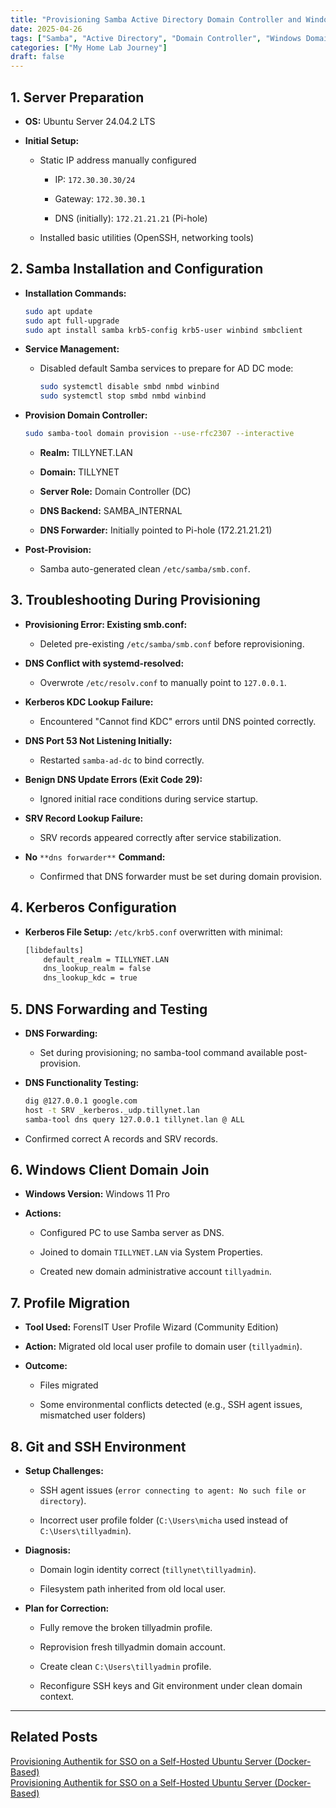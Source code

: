 ```yaml
---
title: "Provisioning Samba Active Directory Domain Controller and Windows Domain Integration"
date: 2025-04-26
tags: ["Samba", "Active Directory", "Domain Controller", "Windows Domain", "Home Lab", "Networking", "LDAP Server"]
categories: ["My Home Lab Journey"]
draft: false
---
```


## 1. Server Preparation

- **OS:** Ubuntu Server 24.04.2 LTS
    
- **Initial Setup:**
    
    - Static IP address manually configured
        
        - IP: `172.30.30.30/24`
            
        - Gateway: `172.30.30.1`
            
        - DNS (initially): `172.21.21.21` (Pi-hole)
            
    - Installed basic utilities (OpenSSH, networking tools)
        

## 2. Samba Installation and Configuration

- **Installation Commands:**
    
    ```bash
    sudo apt update
    sudo apt full-upgrade
    sudo apt install samba krb5-config krb5-user winbind smbclient
    ```
    
- **Service Management:**
    
    - Disabled default Samba services to prepare for AD DC mode:
        
        ```bash
        sudo systemctl disable smbd nmbd winbind
        sudo systemctl stop smbd nmbd winbind
        ```
        
- **Provision Domain Controller:**
    
    ```bash
    sudo samba-tool domain provision --use-rfc2307 --interactive
    ```
    
    - **Realm:** TILLYNET.LAN
        
    - **Domain:** TILLYNET
        
    - **Server Role:** Domain Controller (DC)
        
    - **DNS Backend:** SAMBA_INTERNAL
        
    - **DNS Forwarder:** Initially pointed to Pi-hole (172.21.21.21)
        
- **Post-Provision:**
    
    - Samba auto-generated clean `/etc/samba/smb.conf`.
        

## 3. Troubleshooting During Provisioning

- **Provisioning Error: Existing smb.conf:**
    
    - Deleted pre-existing `/etc/samba/smb.conf` before reprovisioning.
        
- **DNS Conflict with systemd-resolved:**
    
    - Overwrote `/etc/resolv.conf` to manually point to `127.0.0.1`.
        
- **Kerberos KDC Lookup Failure:**
    
    - Encountered "Cannot find KDC" errors until DNS pointed correctly.
        
- **DNS Port 53 Not Listening Initially:**
    
    - Restarted `samba-ad-dc` to bind correctly.
        
- **Benign DNS Update Errors (Exit Code 29):**
    
    - Ignored initial race conditions during service startup.
        
- **SRV Record Lookup Failure:**
    
    - SRV records appeared correctly after service stabilization.
        
- **No** `**dns forwarder**` **Command:**
    
    - Confirmed that DNS forwarder must be set during domain provision.
        

## 4. Kerberos Configuration

- **Kerberos File Setup:** `/etc/krb5.conf` overwritten with minimal:
    
    ```bash
    [libdefaults]
        default_realm = TILLYNET.LAN
        dns_lookup_realm = false
        dns_lookup_kdc = true
    ```
    

## 5. DNS Forwarding and Testing

- **DNS Forwarding:**
    
    - Set during provisioning; no samba-tool command available post-provision.
        
- **DNS Functionality Testing:**
    
    ```bash
    dig @127.0.0.1 google.com
    host -t SRV _kerberos._udp.tillynet.lan
    samba-tool dns query 127.0.0.1 tillynet.lan @ ALL
    ```
    
- Confirmed correct A records and SRV records.
    

## 6. Windows Client Domain Join

- **Windows Version:** Windows 11 Pro
    
- **Actions:**
    
    - Configured PC to use Samba server as DNS.
        
    - Joined to domain `TILLYNET.LAN` via System Properties.
        
    - Created new domain administrative account `tillyadmin`.
        

## 7. Profile Migration

- **Tool Used:** ForensIT User Profile Wizard (Community Edition)
    
- **Action:** Migrated old local user profile to domain user (`tillyadmin`).
    
- **Outcome:**
    
    - Files migrated
        
    - Some environmental conflicts detected (e.g., SSH agent issues, mismatched user folders)
        

## 8. Git and SSH Environment

- **Setup Challenges:**
    
    - SSH agent issues (`error connecting to agent: No such file or directory`).
        
    - Incorrect user profile folder (`C:\Users\micha` used instead of `C:\Users\tillyadmin`).
        
- **Diagnosis:**
    
    - Domain login identity correct (`tillynet\tillyadmin`).
        
    - Filesystem path inherited from old local user.
        
- **Plan for Correction:**
    
    - Fully remove the broken tillyadmin profile.
        
    - Reprovision fresh tillyadmin domain account.
        
    - Create clean `C:\Users\tillyadmin` profile.
        
    - Reconfigure SSH keys and Git environment under clean domain context.
        


---

## Related Posts

[Provisioning Authentik for SSO on a Self-Hosted Ubuntu Server (Docker-Based)](https://blog.tillynet.com/my-home-lab-journey/provisioning-authentik-for-sso-on-a-self-hosted-ubuntu-server-docker-based/)  
[Provisioning Authentik for SSO on a Self-Hosted Ubuntu Server (Docker-Based)](https://blog.tillynet.com/my-home-lab-journey/provisioning-authentik-for-sso-on-a-self-hosted-ubuntu-server-docker-based/)

